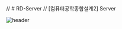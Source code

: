 // # RD-Server
// [컴퓨터공학종합설계2] Server

![header](https://capsule-render.vercel.app/api?type=wave&color=auto&height=300&section=header&text=객체%10인식%10및%10자율주행%10로봇%10활용%10개발&fontSize=30)



